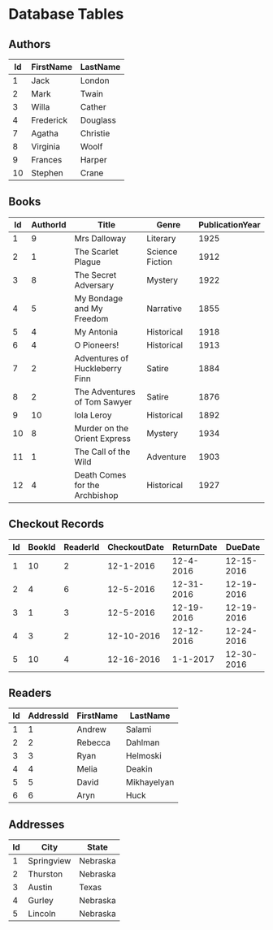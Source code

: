 # Database Tables 
 
## Authors  
 
Id   | FirstName  | LastName
-----|------------|---------
1    | Jack       | London  
2    | Mark       | Twain   
3    | Willa      | Cather   
4    | Frederick  | Douglass
7    | Agatha     | Christie
8    | Virginia   | Woolf   
9    | Frances    | Harper  
10   | Stephen    | Crane   
 
## Books  
 
Id   | AuthorId | Title                           | Genre            | PublicationYear
-----|----------|---------------------------------|------------------|----------------
1    | 9        | Mrs Dalloway                    | Literary         | 1925           
2    | 1        | The Scarlet Plague              | Science Fiction  | 1912           
3    | 8        | The Secret Adversary            | Mystery          | 1922           
4    | 5        | My Bondage and My Freedom       | Narrative        | 1855           
5    | 4        | My Antonia                      | Historical       | 1918           
6    | 4        | O Pioneers!                     | Historical       | 1913           
7    | 2        | Adventures of Huckleberry Finn  | Satire           | 1884           
8    | 2        | The Adventures of Tom Sawyer    | Satire           | 1876           
9    | 10       | Iola Leroy                      | Historical       | 1892           
10   | 8        | Murder on the Orient Express    | Mystery          | 1934           
11   | 1        | The Call of the Wild            | Adventure        | 1903           
12   | 4        | Death Comes for the Archbishop  | Historical       | 1927           
     
## Checkout Records

Id   | BookId | ReaderId | CheckoutDate | ReturnDate | DueDate     
-----|--------|----------|--------------|------------|-----------
1    | 10     | 2        | 12-1-2016    | 12-4-2016  | 12-15-2016
2    | 4      | 6        | 12-5-2016    | 12-31-2016 | 12-19-2016
3    | 1      | 3        | 12-5-2016    | 12-19-2016 | 12-19-2016
4    | 3      | 2        | 12-10-2016   | 12-12-2016 | 12-24-2016
5    | 10     | 4        | 12-16-2016   | 1-1-2017   | 12-30-2016

## Readers

Id   | AddressId | FirstName  | LastName   
-----|-----------|------------|------------
1    | 1         | Andrew     | Salami     
2    | 2         | Rebecca    | Dahlman    
3    | 3         | Ryan       | Helmoski   
4    | 4         | Melia      | Deakin     
5    | 5         | David      | Mikhayelyan
6    | 6         | Aryn       | Huck       

## Addresses
 
Id    | City       | State   
------|------------|---------
1     | Springview | Nebraska
2     | Thurston   | Nebraska
3     | Austin     | Texas   
4     | Gurley     | Nebraska
5     | Lincoln    | Nebraska